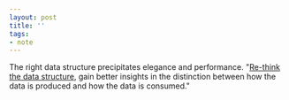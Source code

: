 ```yaml
---
layout: post
title: ''
tags:
- note
---
```


The right data structure precipitates elegance and performance. "[Re-think the data structure][0], gain better insights in the distinction between how the data is produced and how the data is consumed."

[0]: https://ferd.ca/clever-functional-design.html
